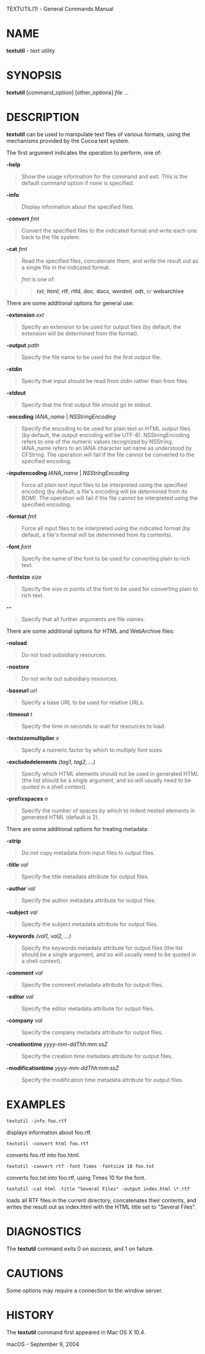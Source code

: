 TEXTUTIL(1) - General Commands Manual

# NAME

**textutil** - text utility

# SYNOPSIS

**textutil**
\[command\_option]
\[other\_options]
*file&nbsp;...*

# DESCRIPTION

**textutil**
can be used to manipulate text files of various formats, using the mechanisms provided by the Cocoa text system.

The first argument indicates the operation to perform, one of:

**-help**

> Show the usage information for the command and exit.
> This is the default command option if none is specified.

**-info**

> Display information about the specified files.

**-convert** *fmt*

> Convert the specified files to the indicated format and write each one back to the file system.

**-cat** *fmt*

> Read the specified files, concatenate them, and write the result out as a single file in the indicated format.

> *fmt* is one of:

> > **txt**,
> > **html**,
> > **rtf**,
> > **rtfd**,
> > **doc**,
> > **docx**,
> > **wordml**,
> > **odt**,
> > or
> > **webarchive**

There are some additional options for general use:

**-extension** *ext*

> Specify an extension to be used for output files (by default, the extension will be determined from the format).

**-output** *path*

> Specify the file name to be used for the first output file.

**-stdin**

> Specify that input should be read from stdin rather than from files.

**-stdout**

> Specify that the first output file should go to stdout.

**-encoding** *IANA\_name* | *NSStringEncoding*

> Specify the encoding to be used for plain text or HTML output files (by default, the output encoding will be UTF-8).  NSStringEncoding refers to one of the numeric values recognized by NSString.  IANA\_name refers to an IANA character set name as understood by CFString.  The operation will fail if the file cannot be converted to the specified encoding.

**-inputencoding** *IANA\_name* | *NSStringEncoding*

> Force all plain text input files to be interpreted using the specified encoding (by default, a file's encoding will be determined from its BOM).  The operation will fail if the file cannot be interpreted using the specified encoding.

**-format** *fmt*

> Force all input files to be interpreted using the indicated format (by default, a file's format will be determined from its contents).

**-font** *font*

> Specify the name of the font to be used for converting plain to rich text.

**-fontsize** *size*

> Specify the size in points of the font to be used for converting plain to rich text.

**--**

> Specify that all further arguments are file names.

There are some additional options for HTML and WebArchive files:

**-noload**

> Do not load subsidiary resources.

**-nostore**

> Do not write out subsidiary resources.

**-baseurl** *url*

> Specify a base URL to be used for relative URLs.

**-timeout** *t*

> Specify the time in seconds to wait for resources to load.

**-textsizemultiplier** *x*

> Specify a numeric factor by which to multiply font sizes.

**-excludedelements** *(tag1, tag2, ...)*

> Specify which HTML elements should not be used in generated HTML (the list should be a single argument, and so will usually need to be quoted in a shell context).

**-prefixspaces** *n*

> Specify the number of spaces by which to indent nested elements in generated HTML (default is 2).

There are some additional options for treating metadata:

**-strip**

> Do not copy metadata from input files to output files.

**-title** *val*

> Specify the title metadata attribute for output files.

**-author** *val*

> Specify the author metadata attribute for output files.

**-subject** *val*

> Specify the subject metadata attribute for output files.

**-keywords** *(val1, val2, ...)*

> Specify the keywords metadata attribute for output files (the list should be a single argument, and so will usually need to be quoted in a shell context).

**-comment** *val*

> Specify the comment metadata attribute for output files.

**-editor** *val*

> Specify the editor metadata attribute for output files.

**-company** *val*

> Specify the company metadata attribute for output files.

**-creationtime** *yyyy-mm-ddThh:mm:ssZ*

> Specify the creation time metadata attribute for output files.

**-modificationtime** *yyyy-mm-ddThh:mm:ssZ*

> Specify the modification time metadata attribute for output files.

# EXAMPLES

    textutil -info foo.rtf

displays information about foo.rtf.

    textutil -convert html foo.rtf

converts foo.rtf into foo.html.

    textutil -convert rtf -font Times -fontsize 10 foo.txt

converts foo.txt into foo.rtf, using Times 10 for the font.

    textutil -cat html -title "Several Files" -output index.html \*.rtf

loads all RTF files in the current directory, concatenates their contents, and writes the result out as index.html with the HTML title set to "Several Files".

# DIAGNOSTICS

The
**textutil**
command exits 0 on success, and 1 on failure.

# CAUTIONS

Some options may require a connection to the window server.

# HISTORY

The
**textutil**
command first appeared in Mac OS X 10.4.

macOS - September 9, 2004
